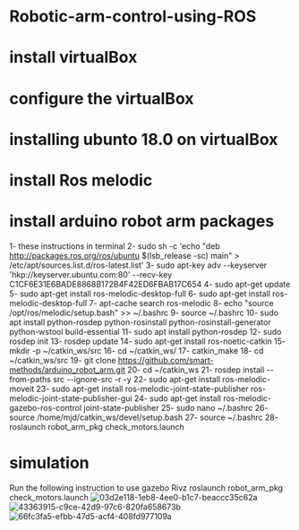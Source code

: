 # Robotic-arm-control-using-ROS
# install virtualBox
# configure the virtualBox
# installing ubunto 18.0 on virtualBox
# install Ros melodic
# install arduino robot arm packages
1- these instructions in terminal
2- sudo sh -c 'echo "deb http://packages.ros.org/ros/ubuntu $(lsb_release -sc) main" > /etc/apt/sources.list.d/ros-latest.list'
3- sudo apt-key adv --keyserver 'hkp://keyserver.ubuntu.com:80' --recv-key C1CF6E31E6BADE8868B172B4F42ED6FBAB17C654
4- sudo apt-get update
5- sudo apt-get install ros-melodic-desktop-full
6- sudo apt-get install ros-melodic-desktop-full
7- apt-cache search ros-melodic
8- echo "source /opt/ros/melodic/setup.bash" >> ~/.bashrc
9- source ~/.bashrc
10- sudo apt install python-rosdep python-rosinstall python-rosinstall-generator python-wstool build-essential
11- sudo apt install python-rosdep
12- sudo rosdep init
13- rosdep update
14- sudo apt-get install ros-noetic-catkin
15- mkdir -p ~/catkin_ws/src
16- cd ~/catkin_ws/
17- catkin_make
18- cd ~/catkin_ws/src
19- git clone https://github.com/smart-methods/arduino_robot_arm.git
20- cd ~/catkin_ws
21- rosdep install --from-paths src --ignore-src -r -y
22- sudo apt-get install ros-melodic-moveit
23- sudo apt-get install ros-melodic-joint-state-publisher ros-melodic-joint-state-publisher-gui
24- sudo apt-get install ros-melodic-gazebo-ros-control joint-state-publisher
25- sudo nano ~/.bashrc
26- source /home/mjd/catkin_ws/devel/setup.bash
27- source ~/.bashrc
28- roslaunch robot_arm_pkg check_motors.launch
# simulation 
Run the following instruction to use gazebo Rivz
roslaunch robot_arm_pkg check_motors.launch
![03d2e118-1eb8-4ee0-b1c7-beaccc35c62a](https://user-images.githubusercontent.com/85651071/123658386-5aeb3980-d83a-11eb-9c4c-7a15a6594c5c.jpg)
![43363915-c9ce-42d9-97c6-820fa658673b](https://user-images.githubusercontent.com/85651071/123658488-72c2bd80-d83a-11eb-9113-cb09e7e7f04d.jpg)
![66fc3fa5-efbb-47d5-acf4-408fd977109a](https://user-images.githubusercontent.com/85651071/123658580-89691480-d83a-11eb-9710-9c03c7b76281.jpg)







